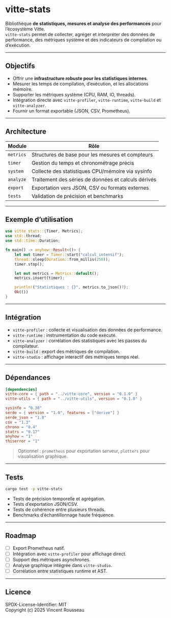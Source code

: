 

# vitte-stats

Bibliothèque **de statistiques, mesures et analyse des performances** pour l’écosystème Vitte.  
`vitte-stats` permet de collecter, agréger et interpréter des données de performance, des métriques système et des indicateurs de compilation ou d’exécution.

---

## Objectifs

- Offrir une **infrastructure robuste pour les statistiques internes**.  
- Mesurer les temps de compilation, d’exécution, et les allocations mémoire.  
- Supporter les métriques système (CPU, RAM, IO, threads).  
- Intégration directe avec `vitte-profiler`, `vitte-runtime`, `vitte-build` et `vitte-analyzer`.  
- Fournir un format exportable (JSON, CSV, Prometheus).

---

## Architecture

| Module        | Rôle |
|---------------|------|
| `metrics`     | Structures de base pour les mesures et compteurs |
| `timer`       | Gestion du temps et chronométrage précis |
| `system`      | Collecte des statistiques CPU/mémoire via sysinfo |
| `analyze`     | Traitement des séries de données et calculs dérivés |
| `export`      | Exportation vers JSON, CSV ou formats externes |
| `tests`       | Validation de précision et benchmarks |

---

## Exemple d’utilisation

```rust
use vitte_stats::{Timer, Metrics};
use std::thread;
use std::time::Duration;

fn main() -> anyhow::Result<()> {
    let mut timer = Timer::start("calcul_intensif");
    thread::sleep(Duration::from_millis(250));
    timer.stop();

    let mut metrics = Metrics::default();
    metrics.insert(timer);

    println!("Statistiques : {}", metrics.to_json()?);
    Ok(())
}
```

---

## Intégration

- `vitte-profiler` : collecte et visualisation des données de performance.  
- `vitte-runtime` : instrumentation du code exécuté.  
- `vitte-analyzer` : corrélation des statistiques avec les passes du compilateur.  
- `vitte-build` : export des métriques de compilation.  
- `vitte-studio` : affichage interactif des métriques temps réel.

---

## Dépendances

```toml
[dependencies]
vitte-core = { path = "../vitte-core", version = "0.1.0" }
vitte-utils = { path = "../vitte-utils", version = "0.1.0" }

sysinfo = "0.30"
serde = { version = "1.0", features = ["derive"] }
serde_json = "1.0"
csv = "1.3"
chrono = "0.4"
statrs = "0.17"
anyhow = "1"
thiserror = "1"
```

> Optionnel : `prometheus` pour exportation serveur, `plotters` pour visualisation graphique.

---

## Tests

```bash
cargo test -p vitte-stats
```

- Tests de précision temporelle et agrégation.  
- Tests d’exportation JSON/CSV.  
- Tests de cohérence entre plusieurs threads.  
- Benchmarks d’échantillonnage haute fréquence.

---

## Roadmap

- [ ] Export Prometheus natif.  
- [ ] Intégration avec `vitte-profiler` pour affichage direct.  
- [ ] Support des métriques asynchrones.  
- [ ] Analyse graphique intégrée dans `vitte-studio`.  
- [ ] Corrélation entre statistiques runtime et AST.

---

## Licence

SPDX-License-Identifier: MIT  
Copyright (c) 2025 Vincent Rousseau
